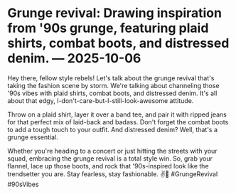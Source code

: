 # Grunge revival: Drawing inspiration from '90s grunge, featuring plaid shirts, combat boots, and distressed denim. — 2025-10-06

Hey there, fellow style rebels! Let's talk about the grunge revival that's taking the fashion scene by storm. We're talking about channeling those '90s vibes with plaid shirts, combat boots, and distressed denim. It's all about that edgy, I-don't-care-but-I-still-look-awesome attitude.

Throw on a plaid shirt, layer it over a band tee, and pair it with ripped jeans for that perfect mix of laid-back and badass. Don't forget the combat boots to add a tough touch to your outfit. And distressed denim? Well, that's a grunge essential. 

Whether you're heading to a concert or just hitting the streets with your squad, embracing the grunge revival is a total style win. So, grab your flannel, lace up those boots, and rock that '90s-inspired look like the trendsetter you are. Stay fearless, stay fashionable. ✌️🤘 #GrungeRevival #90sVibes